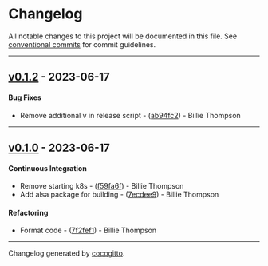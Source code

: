 # Changelog
All notable changes to this project will be documented in this file. See [conventional commits](https://www.conventionalcommits.org/) for commit guidelines.

- - -
## [v0.1.2](https://github.com/PurpleBooth/story-time/compare/v0.1.1..v0.1.2) - 2023-06-17
#### Bug Fixes
- Remove additional v in release script - ([ab94fc2](https://github.com/PurpleBooth/story-time/commit/ab94fc298a54e2cc362e2c58c2ebbe963bd79238)) - Billie Thompson

- - -

## [v0.1.0](https://github.com/PurpleBooth/story-time/compare/2a15d2fa63cf80aa13617d6db8a1df0c33091f0b..v0.1.0) - 2023-06-17
#### Continuous Integration
- Remove starting k8s - ([f59fa6f](https://github.com/PurpleBooth/story-time/commit/f59fa6f10fe649ffe19747907c3e45e26871acb5)) - Billie Thompson
- Add alsa package for building - ([7ecdee9](https://github.com/PurpleBooth/story-time/commit/7ecdee9c5af5ecb15cccca5731afdd3e7a9cbb50)) - Billie Thompson
#### Refactoring
- Format code - ([7f2fef1](https://github.com/PurpleBooth/story-time/commit/7f2fef1e817bea83ea2d94002d828592eeabb3c7)) - Billie Thompson

- - -

Changelog generated by [cocogitto](https://github.com/cocogitto/cocogitto).